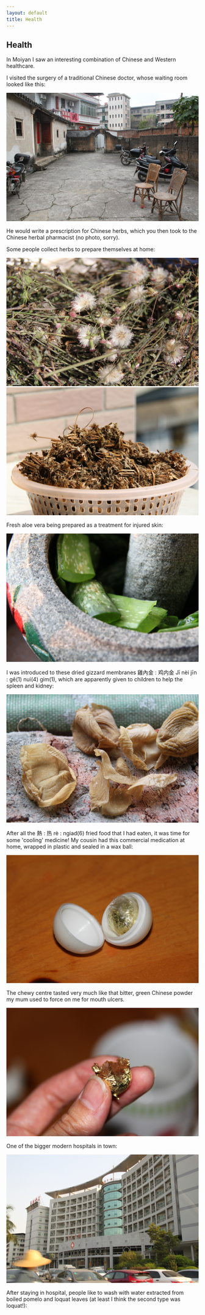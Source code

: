 ```yaml
---
layout: default
title: Health
---
```


<h2>Health</h2>

<section class="example-image">
  <p>In Moiyan I saw an interesting combination of Chinese and Western healthcare.</p>
</section>

<section class="example-image">
  <p>I visited the surgery of a traditional Chinese doctor, whose waiting room looked like this:</p>
  <img src="images/IMG_6075.jpg" alt="Traditional Chinese doctor's waiting room" />
</section>

<section class="example-image">
  <p>He would write a prescription for Chinese herbs, which you then took to the Chinese herbal pharmacist (no photo, sorry).</p>
</section>

<section class="example-image">
  <p>Some people collect herbs to prepare themselves at home:</p>
  <img src="images/IMG_6206.jpg" alt="Herbs being collected for home preparation" />
  <img src="images/IMG_6348.jpg" alt="More herbs prepared at home" />
</section>

<section class="example-image">
  <p>Fresh aloe vera being prepared as a treatment for injured skin:</p>
  <img src="images/IMG_6404.jpg" alt="Aloe vera treatment preparation" />
</section>

<section class="example-image">
  <p>I was introduced to these dried gizzard membranes 雞內金 : 鸡内金 Jī nèi jīn : gê(1) nui(4) gim(1), which are apparently given to children to help the spleen and kidney:</p>
  <img src="images/IMG_5671.jpg" alt="Dried gizzard membranes for traditional treatment" />
</section>

<section class="example-image">
  <p>After all the 熱 : 热 rè : ngiad(6) fried food that I had eaten, it was time for some 'cooling' medicine! My cousin had this commercial medication at home, wrapped in plastic and sealed in a wax ball:</p>
  <img src="images/IMG_6239.jpg" alt="Cooling medicine in wax ball" />
  <p>The chewy centre tasted very much like that bitter, green Chinese powder my mum used to force on me for mouth ulcers.</p>
  <img src="images/IMG_6242.jpg" alt="Chewy centre of traditional medicine" />
</section>

<section class="example-image">
  <p>One of the bigger modern hospitals in town:</p>
  <img src="images/IMG_6394.jpg" alt="Modern hospital in Moiyan" />
</section>

<section class="example-image">
  <p>After staying in hospital, people like to wash with water extracted from boiled pomelo and loquat leaves (at least I think the second type was loquat!):</p>
</section>

